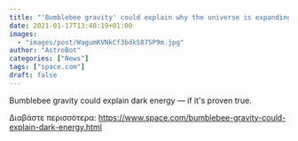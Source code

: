 ```yaml
---
title: "'Bumblebee gravity' could explain why the universe is expanding so quickly"
date: 2021-01-17T13:40:19+01:00
images:
  - "images/post/WagumKVNkCf3bdkS87SP9m.jpg"
author: "AstroBot"
categories: ["News"]
tags: ["space.com"]
draft: false
---
```


Bumblebee gravity could explain dark energy — if it's proven true. 

Διαβάστε περισσότερα: https://www.space.com/bumblebee-gravity-could-explain-dark-energy.html
